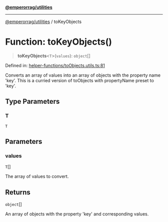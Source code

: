 [**@emperorrag/utilities**](../README.md)

***

[@emperorrag/utilities](../globals.md) / toKeyObjects

# Function: toKeyObjects()

> **toKeyObjects**\<`T`\>(`values`): `object`[]

Defined in: [helper-functions/toObjects.utils.ts:81](https://github.com/EmperorRAG/my-projects-monorepo/blob/e2bd1d08dbedaf6b4d2837cf58e4e4885a5e09fe/libs/utilities/src/lib/helper-functions/toObjects.utils.ts#L81)

Converts an array of values into an array of objects with the property name 'key'.
This is a curried version of toObjects with propertyName preset to 'key'.

## Type Parameters

### T

`T`

## Parameters

### values

`T`[]

The array of values to convert.

## Returns

`object`[]

An array of objects with the property 'key' and corresponding values.
